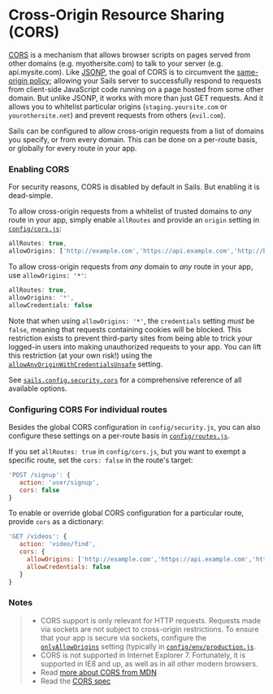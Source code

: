 # Cross-Origin Resource Sharing (CORS)

<!--
Every Sails app comes ready to handle AJAX requests from a web page on the same domain.  But what if you need to handle AJAX requests
originating from other domains?
-->

[CORS](http://en.wikipedia.org/wiki/Cross-origin_resource_sharing) is a mechanism that allows browser scripts on pages served from other domains (e.g. myothersite.com) to talk to your server (e.g. api.mysite.com).  Like [JSONP](https://en.wikipedia.org/wiki/JSONP), the goal of CORS is to circumvent the [same-origin policy](http://en.wikipedia.org/wiki/Same-origin_policy); allowing your Sails server to successfully respond to requests from client-side JavaScript code running on a page hosted from some other domain.  But unlike JSONP, it works with more than just GET requests.  And it allows you to whitelist particular origins (`staging.yoursite.com` or `yourothersite.net`) and prevent requests from others (`evil.com`).

Sails can be configured to allow cross-origin requests from a list of domains you specify, or from every domain.  This can be done on a per-route basis, or globally for every route in your app.

### Enabling CORS

For security reasons, CORS is disabled by default in Sails.  But enabling it is dead-simple.

To allow cross-origin requests from a whitelist of trusted domains to _any_ route in your app, simply enable `allRoutes` and provide an `origin` setting in [`config/cors.js`](http://sailsjs.com/docs/reference/configuration/sails-config-cors):

```javascript
allRoutes: true,
allowOrigins: ['http://example.com','https://api.example.com','http://blog.example.com:1337','https://foo.com:8888']
```

To allow cross-origin requests from _any_ domain to _any_ route in your app, use `allowOrigins: '*'`:

```javascript
allRoutes: true,
allowOrigins: '*',
allowCredentials: false
```

Note that when using `allowOrigins: '*'`, the `credentials` setting _must_ be `false`, meaning that requests containing cookies will be blocked.  This restriction exists to prevent third-party sites from being able to trick your logged-in users into making unauthorized requests to your app.  You can lift this restriction (at your own risk!) using the [`allowAnyOriginWithCredentialsUnsafe`](http://sailsjs.com/docs/reference/configuration/sails-config-security-cors) setting.


See [`sails.config.security.cors`](http://sailsjs.com/docs/reference/configuration/sails-config-security-cors) for a comprehensive reference of all available options.


### Configuring CORS For individual routes
Besides the global CORS configuration in `config/security.js`, you can also configure these settings on a per-route basis in [`config/routes.js`](http://sailsjs.com/anatomy/config/routes-js).

If you set `allRoutes: true` in `config/cors.js`, but you want to exempt a specific route, set the `cors: false` in the route's target:

```javascript
'POST /signup': {
   action: 'user/signup',
   cors: false
}
```

To enable or override global CORS configuration for a particular route, provide `cors` as a dictionary:

```javascript
'GET /videos': {
   action: 'video/find',
   cors: {
     allowOrigins: ['http://example.com','https://api.example.com','http://blog.example.com:1337','https://foo.com:8888'],
     allowCredentials: false
   }
}
```

### Notes

> + CORS support is only relevant for HTTP requests.  Requests made via sockets are not subject to cross-origin restrictions.  To ensure that your app is secure via sockets, configure the [`onlyAllowOrigins`](http://sailsjs.org/documentation/reference/configuration/sails-config-sockets) setting (typically in [`config/env/production.js`](http://sailsjs.org/documentation/anatomy/config/env/production-js).
> + CORS is not supported in Internet Explorer 7.  Fortunately, it is supported in IE8 and up, as well as in all other modern browsers.
> + Read [more about CORS from MDN](https://developer.mozilla.org/en-US/docs/Web/HTTP/Access_control_CORS)
> + Read the [CORS spec](https://www.w3.org/TR/cors/)

<docmeta name="displayName" value="CORS">
